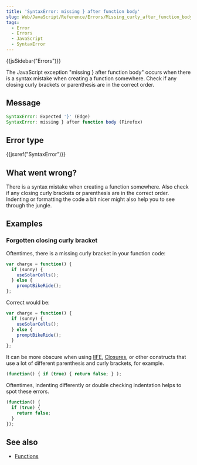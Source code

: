 ```yaml
---
title: 'SyntaxError: missing } after function body'
slug: Web/JavaScript/Reference/Errors/Missing_curly_after_function_body
tags:
  - Error
  - Errors
  - JavaScript
  - SyntaxError
---
```

{{jsSidebar("Errors")}}

The JavaScript exception "missing } after function body" occurs when there is a
syntax mistake when creating a function somewhere. Check if any closing curly
brackets or parenthesis are in the correct order.

## Message

```js
SyntaxError: Expected '}' (Edge)
SyntaxError: missing } after function body (Firefox)
```

## Error type

{{jsxref("SyntaxError")}}

## What went wrong?

There is a syntax mistake when creating a function somewhere. Also check if any
closing curly brackets or parenthesis are in the correct order. Indenting or
formatting the code a bit nicer might also help you to see through the jungle.

## Examples

### Forgotten closing curly bracket

Oftentimes, there is a missing curly bracket in your function code:

```js example-bad
var charge = function() {
  if (sunny) {
    useSolarCells();
  } else {
    promptBikeRide();
};
```

Correct would be:

```js example-good
var charge = function() {
  if (sunny) {
    useSolarCells();
  } else {
    promptBikeRide();
  }
};
```

It can be more obscure when using [IIFE](/en-US/docs/Glossary/IIFE),
[Closures](/en-US/docs/Web/JavaScript/Closures), or other constructs that use a
lot of different parenthesis and curly brackets, for example.

```js example-bad
(function() { if (true) { return false; } );
```

Oftentimes, indenting differently or double checking indentation helps to spot
these errors.

```js example-good
(function() {
  if (true) {
    return false;
  }
});
```

## See also

- [Functions](/en-US/docs/Web/JavaScript/Guide/Functions)
